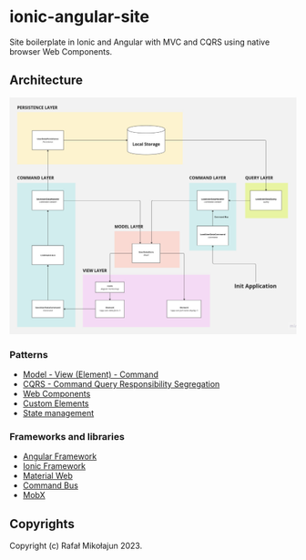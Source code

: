 # ionic-angular-site

Site boilerplate in Ionic and Angular with MVC and CQRS using native browser Web Components.

## Architecture

![Architecture](./docs/architecture.png)

### Patterns

* [Model - View (Element) - Command](https://en.wikipedia.org/wiki/Model%E2%80%93view%E2%80%93controller)
* [CQRS - Command Query Responsibility Segregation](https://martinfowler.com/bliki/CQRS.html)
* [Web Components](https://developer.mozilla.org/en-US/docs/Web/API/Web_components)
* [Custom Elements](https://developer.mozilla.org/en-US/docs/Web/API/Web_components/Using_custom_elements)
* [State management](https://mobx.js.org/README.html)

### Frameworks and libraries

* [Angular Framework](https://angular.io/)
* [Ionic Framework](https://ionicframework.com/)
* [Material Web](https://github.com/material-components/material-web/tree/v0.27.0)
* [Command Bus](https://www.npmjs.com/package/@tshio/command-bus)
* [MobX](https://mobx.js.org/)

## Copyrights

Copyright (c) Rafał Mikołajun 2023.
